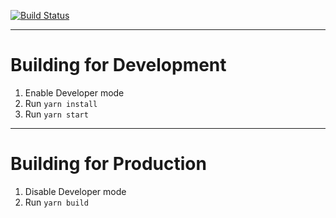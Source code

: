 [![Build Status](https://travis-ci.org/smartcatdev/Gutenblocks-Gutenberg-blocks.svg?branch=master)](https://travis-ci.org/smartcatdev/Gutenblocks-Gutenberg-blocks)

<hr>

# Building for Development
1. Enable Developer mode
2. Run `yarn install`
3. Run `yarn start`


<hr>

# Building for Production 
1. Disable Developer mode
3. Run `yarn build`